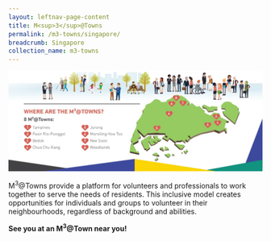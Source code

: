 ```yaml
---
layout: leftnav-page-content
title: M<sup>3</sup>@Towns
permalink: /m3-towns/singapore/
breadcrumb: Singapore
collection_name: m3-towns
---
```


![Image of Singapore Map and legends of M3@Towns](/images/m3towns-map.jpeg)

M<sup>3</sup>@Towns provide a platform for volunteers and professionals to work together to serve the needs of residents. This inclusive model creates opportunities for individuals and groups to volunteer in their neighbourhoods, regardless of background and abilities.

**See you at an M<sup>3</sup>@Town near you!**
